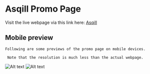 # Asqill Promo Page
Visit the live webpage via this link here: 
[Asqill](http://asqill.se)
## Mobile preview
```
Following are some previews of the promo page on mobile devices.
```
```
 Note that the resolution is much less than the actual webpage.
 ```
![Alt text](https://user-images.githubusercontent.com/14100006/34445310-2d6197c6-ecd3-11e7-8e8f-9a5da2f0d1f6.gif)
![Alt text](https://user-images.githubusercontent.com/14100006/34445306-297906da-ecd3-11e7-8376-67103d23f0f2.gif)
